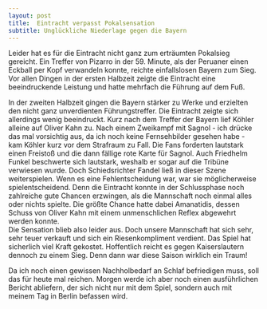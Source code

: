 ```yaml
---
layout: post
title:  Eintracht verpasst Pokalsensation
subtitle: Unglückliche Niederlage gegen die Bayern
---
```


Leider hat es für die Eintracht nicht ganz zum erträumten Pokalsieg gereicht. Ein Treffer von Pizarro in der 59. Minute, als der Peruaner einen Eckball per Kopf verwandeln konnte, reichte einfallslosen Bayern zum Sieg. Vor allen Dingen in der ersten Halbzeit zeigte die Eintracht eine beeindruckende Leistung und hatte mehrfach die Führung auf dem Fuß. 

In der zweiten Halbzeit gingen die Bayern stärker zu Werke und erzielten den nicht ganz unverdienten Führungstreffer. Die Eintracht zeigte sich allerdings wenig beeindruckt. Kurz nach dem Treffer der Bayern lief Köhler alleine auf Oliver Kahn zu. Nach einem Zweikampf mit Sagnol - ich drücke das mal vorsichtig aus, da ich noch keine Fernsehbilder gesehen habe - kam Köhler kurz vor dem Strafraum zu Fall. Die Fans forderten lautstark einen Freistoß und die dann fällige rote Karte für Sagnol. Auch Friedhelm Funkel beschwerte sich lautstark, weshalb er sogar auf die Tribüne verwiesen wurde. Doch Schiedsrichter Fandel ließ in dieser Szene weiterspielen. Wenn es eine Fehlentscheidung war, war sie möglicherweise spielentscheidend. Denn die Eintracht konnte in der Schlussphase noch zahlreiche gute Chancen erzwingen, als die Mannschaft noch einmal alles oder nichts spielte. Die größte Chance hatte dabei Amanatidis, dessen Schuss von Oliver Kahn mit einem unmenschlichen Reflex abgewehrt werden konnte.  
Die Sensation blieb also leider aus. Doch unsere Mannschaft hat sich sehr, sehr teuer verkauft und sich ein Riesenkompliment verdient. Das Spiel hat sicherlich viel Kraft gekostet. Hoffentlich reicht es gegen Kaiserslautern dennoch zu einem Sieg. Denn dann war diese Saison wirklich ein Traum!

Da ich noch einen gewissen Nachholbedarf an Schlaf befriedigen muss, soll das für heute mal reichen. Morgen werde ich aber noch einen ausführlichen Bericht abliefern, der sich nicht nur mit dem Spiel, sondern auch mit meinem Tag in Berlin befassen wird.
